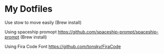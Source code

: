 # My Dotfiles
Use stow to move easily
(Brew install)

Using spaceship promopt 
https://github.com/spaceship-prompt/spaceship-prompt
(Brew install)

Using Fira Code Font
https://github.com/tonsky/FiraCode
